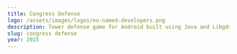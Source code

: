 ```yaml
---
title: Congress Defense
logo: /assets/images/logos/no-named-developers.png
description: Tower defense game for Android built using Java and Libgdx
slug: congress defense
year: 2015
---
```

